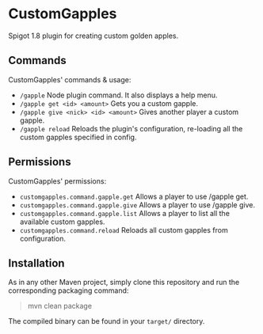 CustomGapples
===
Spigot 1.8 plugin for creating custom golden apples.

## Commands
CustomGapples' commands & usage:
  - `/gapple` Node plugin command. It also displays a help menu.
  - `/gapple get <id> <amount>` Gets you a custom gapple.
  - `/gapple give <nick> <id> <amount>` Gives another player a custom gapple.
  - `/gapple reload` Reloads the plugin's configuration, re-loading all the custom gapples specified in config.
  
## Permissions
CustomGapples' permissions:
  - `customgapples.command.gapple.get` Allows a player to use /gapple get.
  - `customgapples.command.gapple.give` Allows a player to use /gapple give.
  - `customgapples.command.gapple.list` Allows a player to list all the available custom gapples.
  - `customgapples.command.reload` Reloads all custom gapples from configuration.
  
## Installation
As in any other Maven project, simply clone this repository and run the corresponding packaging command:

  > mvn clean package

The compiled binary can be found in your `target/` directory.
